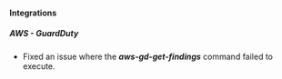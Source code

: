 
#### Integrations
##### AWS - GuardDuty
- Fixed an issue where the ***aws-gd-get-findings*** command failed to execute.
